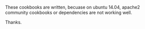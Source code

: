 These cookbooks are written, becuase on ubuntu 14.04, apache2 community cookbooks or dependencies are not working well.



Thanks.


